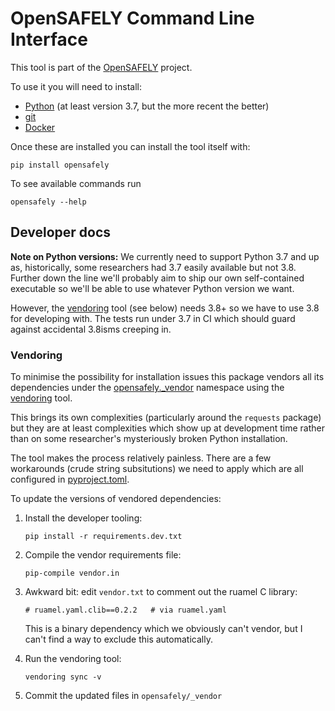 # OpenSAFELY Command Line Interface

This tool is part of the [OpenSAFELY](https://www.opensafely.org)
project.

To use it you will need to install:
 * [Python](https://www.python.org/downloads/) (at least version 3.7, but the more recent the better)
 * [git](https://git-scm.com/downloads)
 * [Docker](https://docs.docker.com/get-docker/)

Once these are installed you can install the tool itself with:
```
pip install opensafely
```

To see available commands run
```
opensafely --help
```


## Developer docs

**Note on Python versions:** We currently need to support Python 3.7 and
up as, historically, some researchers had 3.7 easily available but not
3.8. Further down the line we'll probably aim to ship our own
self-contained executable so we'll be able to use whatever Python
version we want.

However, the [vendoring](https://pypi.org/project/vendoring/) tool (see
below) needs 3.8+ so we have to use 3.8 for developing with. The tests
run under 3.7 in CI which should guard against accidental 3.8isms
creeping in.


### Vendoring

To minimise the possibility for installation issues this package vendors
all its dependencies under the [opensafely._vendor](./opensafely/_vendor)
namespace using the [vendoring](https://pypi.org/project/vendoring/) tool.

This brings its own complexities (particularly around the `requests`
package) but they are at least complexities which show up at development
time rather than on some researcher's mysteriously broken Python
installation.

The tool makes the process relatively painless. There are a few
workarounds (crude string subsitutions) we need to apply which are all
configured in [pyproject.toml](./pyproject.toml).

To update the versions of vendored dependencies:

1. Install the developer tooling:
   ```
   pip install -r requirements.dev.txt
   ```

2. Compile the vendor requirements file:
   ```
   pip-compile vendor.in
   ```

3. Awkward bit: edit `vendor.txt` to comment out the ruamel C library:
   ```
   # ruamel.yaml.clib==0.2.2   # via ruamel.yaml
   ```
   This is a binary dependency which we obviously can't vendor, but I
   can't find a way to exclude this automatically.

4. Run the vendoring tool:
   ```
   vendoring sync -v
   ```

5. Commit the updated files in `opensafely/_vendor`
